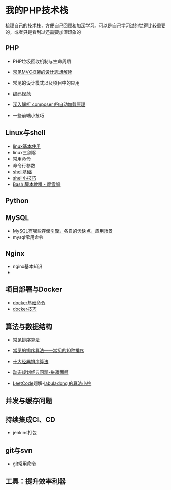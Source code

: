 # 我的PHP技术栈

梳理自己的技术栈，方便自己回顾和加深学习。可以是自己学习过的觉得比较重要的，或者只是看到过还需要加深印象的

## PHP

- PHP垃圾回收机制与生命周期

- [常见MVC框架的设计思想解读](docs/php-mvc.md)

- 常见的设计模式以及项目中的应用

- [编码规范](docs/code-compliance.md)

- [深入解析 composer 的自动加载原理](https://segmentfault.com/a/1190000014948542)

- 一些前端小技巧

## Linux与shell

- [linux基本使用](docs/linux-basic.md)
- linux三剑客
- 常用命令
- 命令行参数
- [shell基础](docs/shell-basic.md)
- [shell小技巧](docs/shell-tips.md)
- [Bash 脚本教程 - 廖雪峰](https://wangdoc.com/bash/index.html)

## Python

## MySQL

- [MySQL有哪些存储引擎，各自的优缺点，应用场景](https://juejin.im/post/6844903684912971783)
- mysql常用命令

## Nginx

- nginx基本知识
- 

## 项目部署与Docker

- [docker基础命令](./docs/docker-basic.md)
- [docker技巧](./docs/docker-skills.md)

## 算法与数据结构

- [常见排序算法](https://www.runoob.com/w3cnote/sort-algorithm-summary.html)

- [常见的排序算法——常见的10种排序](https://www.cnblogs.com/flyingdreams/p/11161157.html)

- [十大经典排序算法](https://www.cnblogs.com/itsharehome/p/11058010.html)

- [动态规划经典问题-拼凑面额](https://www.nowcoder.com/questionTerminal/14cf13771cd840849a402b848b5c1c93)

- [LeetCode](https://leetcode.com/)题解-[labuladong 的算法小抄](https://github.com/labuladong/fucking-algorithm)

## 并发与缓存问题



## 持续集成CI、CD

- jenkins打包

## git与svn

- [git常用命令](./docs/git.md)

## 工具：提升效率利器

